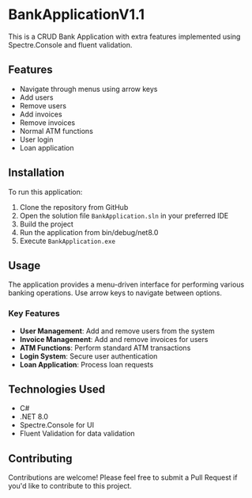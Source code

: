 # BankApplicationV1.1

This is a CRUD Bank Application with extra features implemented using Spectre.Console and fluent validation.

## Features

- Navigate through menus using arrow keys
- Add users
- Remove users
- Add invoices
- Remove invoices
- Normal ATM functions
- User login
- Loan application

## Installation

To run this application:

1. Clone the repository from GitHub
2. Open the solution file `BankApplication.sln` in your preferred IDE
3. Build the project
4. Run the application from bin/debug/net8.0
5. Execute `BankApplication.exe`

## Usage

The application provides a menu-driven interface for performing various banking operations. Use arrow keys to navigate between options.

### Key Features

- **User Management**: Add and remove users from the system
- **Invoice Management**: Add and remove invoices for users
- **ATM Functions**: Perform standard ATM transactions
- **Login System**: Secure user authentication
- **Loan Application**: Process loan requests

## Technologies Used

- C#
- .NET 8.0
- Spectre.Console for UI
- Fluent Validation for data validation

## Contributing

Contributions are welcome! Please feel free to submit a Pull Request if you'd like to contribute to this project.
